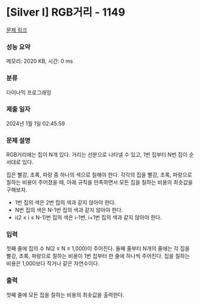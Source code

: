 # [Silver I] RGB거리 - 1149 

[문제 링크](https://www.acmicpc.net/problem/1149) 

### 성능 요약

메모리: 2020 KB, 시간: 0 ms

### 분류

다이나믹 프로그래밍

### 제출 일자

2024년 1월 1일 02:45:59

### 문제 설명

<p>RGB거리에는 집이 N개 있다. 거리는 선분으로 나타낼 수 있고, 1번 집부터 N번 집이 순서대로 있다.</p>

<p>집은 빨강, 초록, 파랑 중 하나의 색으로 칠해야 한다. 각각의 집을 빨강, 초록, 파랑으로 칠하는 비용이 주어졌을 때, 아래 규칙을 만족하면서 모든 집을 칠하는 비용의 최솟값을 구해보자.</p>

<ul>
	<li>1번 집의 색은 2번 집의 색과 같지 않아야 한다.</li>
	<li>N번 집의 색은 N-1번 집의 색과 같지 않아야 한다.</li>
	<li>i(2 ≤ i ≤ N-1)번 집의 색은 i-1번, i+1번 집의 색과 같지 않아야 한다.</li>
</ul>

### 입력 

 <p>첫째 줄에 집의 수 N(2 ≤ N ≤ 1,000)이 주어진다. 둘째 줄부터 N개의 줄에는 각 집을 빨강, 초록, 파랑으로 칠하는 비용이 1번 집부터 한 줄에 하나씩 주어진다. 집을 칠하는 비용은 1,000보다 작거나 같은 자연수이다.</p>

### 출력 

 <p>첫째 줄에 모든 집을 칠하는 비용의 최솟값을 출력한다.</p>

